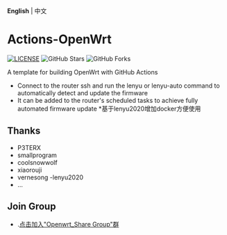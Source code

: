 **English** | 中文

# Actions-OpenWrt

[![LICENSE](https://img.shields.io/github/license/mashape/apistatus.svg?style=flat-square&label=LICENSE)](https://github.com/P3TERX/Actions-OpenWrt/blob/master/LICENSE)
![GitHub Stars](https://img.shields.io/github/stars/P3TERX/Actions-OpenWrt.svg?style=flat-square&label=Stars&logo=github)
![GitHub Forks](https://img.shields.io/github/forks/P3TERX/Actions-OpenWrt.svg?style=flat-square&label=Forks&logo=github)

A template for building OpenWrt with GitHub Actions
* Connect to the router ssh and run the lenyu or lenyu-auto command to automatically detect and update the firmware
* It can be added to the router's scheduled tasks to achieve fully automated firmware update
*基于lenyu2020增加docker方便使用
## Thanks

- P3TERX
- smallprogram
- coolsnowwolf
- xiaorouji
- vernesong
-lenyu2020
- ...


## Join Group
- .[点击加入"Openwrt_Share Group"群](https://t.me/openwrt_lede_v2ray_plugin)
